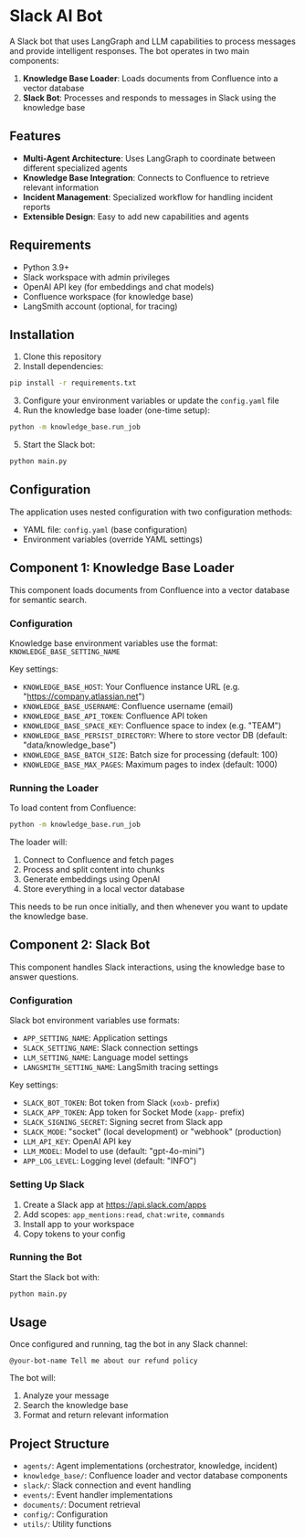 # Slack AI Bot

A Slack bot that uses LangGraph and LLM capabilities to process messages and provide intelligent responses. The bot operates in two main components:

1. **Knowledge Base Loader**: Loads documents from Confluence into a vector database
2. **Slack Bot**: Processes and responds to messages in Slack using the knowledge base

## Features

- **Multi-Agent Architecture**: Uses LangGraph to coordinate between different specialized agents
- **Knowledge Base Integration**: Connects to Confluence to retrieve relevant information
- **Incident Management**: Specialized workflow for handling incident reports
- **Extensible Design**: Easy to add new capabilities and agents

## Requirements

- Python 3.9+
- Slack workspace with admin privileges
- OpenAI API key (for embeddings and chat models)
- Confluence workspace (for knowledge base)
- LangSmith account (optional, for tracing)

## Installation

1. Clone this repository
2. Install dependencies:
```bash
pip install -r requirements.txt
```
3. Configure your environment variables or update the `config.yaml` file
4. Run the knowledge base loader (one-time setup):
```bash
python -m knowledge_base.run_job
```
5. Start the Slack bot:
```bash
python main.py
```

## Configuration

The application uses nested configuration with two configuration methods:
- YAML file: `config.yaml` (base configuration)
- Environment variables (override YAML settings)

## Component 1: Knowledge Base Loader

This component loads documents from Confluence into a vector database for semantic search.

### Configuration

Knowledge base environment variables use the format: `KNOWLEDGE_BASE_SETTING_NAME`

Key settings:
- `KNOWLEDGE_BASE_HOST`: Your Confluence instance URL (e.g. "https://company.atlassian.net")
- `KNOWLEDGE_BASE_USERNAME`: Confluence username (email)
- `KNOWLEDGE_BASE_API_TOKEN`: Confluence API token
- `KNOWLEDGE_BASE_SPACE_KEY`: Confluence space to index (e.g. "TEAM")
- `KNOWLEDGE_BASE_PERSIST_DIRECTORY`: Where to store vector DB (default: "data/knowledge_base")
- `KNOWLEDGE_BASE_BATCH_SIZE`: Batch size for processing (default: 100)
- `KNOWLEDGE_BASE_MAX_PAGES`: Maximum pages to index (default: 1000)

### Running the Loader

To load content from Confluence:

```bash
python -m knowledge_base.run_job
```

The loader will:
1. Connect to Confluence and fetch pages
2. Process and split content into chunks
3. Generate embeddings using OpenAI
4. Store everything in a local vector database

This needs to be run once initially, and then whenever you want to update the knowledge base.

## Component 2: Slack Bot

This component handles Slack interactions, using the knowledge base to answer questions.

### Configuration

Slack bot environment variables use formats:
- `APP_SETTING_NAME`: Application settings
- `SLACK_SETTING_NAME`: Slack connection settings
- `LLM_SETTING_NAME`: Language model settings
- `LANGSMITH_SETTING_NAME`: LangSmith tracing settings

Key settings:
- `SLACK_BOT_TOKEN`: Bot token from Slack (`xoxb-` prefix)
- `SLACK_APP_TOKEN`: App token for Socket Mode (`xapp-` prefix)
- `SLACK_SIGNING_SECRET`: Signing secret from Slack app
- `SLACK_MODE`: "socket" (local development) or "webhook" (production)
- `LLM_API_KEY`: OpenAI API key
- `LLM_MODEL`: Model to use (default: "gpt-4o-mini")
- `APP_LOG_LEVEL`: Logging level (default: "INFO")

### Setting Up Slack

1. Create a Slack app at https://api.slack.com/apps
2. Add scopes: `app_mentions:read`, `chat:write`, `commands`
3. Install app to your workspace
4. Copy tokens to your config

### Running the Bot

Start the Slack bot with:

```bash
python main.py
```

## Usage

Once configured and running, tag the bot in any Slack channel:

```
@your-bot-name Tell me about our refund policy
```

The bot will:
1. Analyze your message
2. Search the knowledge base
3. Format and return relevant information

## Project Structure

- `agents/`: Agent implementations (orchestrator, knowledge, incident)
- `knowledge_base/`: Confluence loader and vector database components
- `slack/`: Slack connection and event handling
- `events/`: Event handler implementations
- `documents/`: Document retrieval
- `config/`: Configuration
- `utils/`: Utility functions 